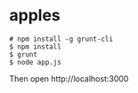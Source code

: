 # apples

    # npm install -g grunt-cli
    $ npm install
    $ grunt
    $ node app.js

Then open http://localhost:3000
